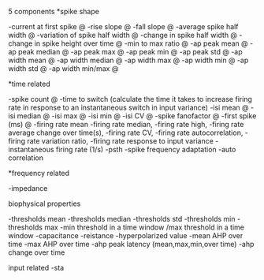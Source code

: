 5 components 
*spike shape 

-current at first spike @
-rise slope @
-fall slope @
-average spike half width @ 
-variation of spike half width @
-change in spike half width @
-change in spike height over time @
-min to max ratio @
-ap peak mean @
-ap peak median @
-ap peak max @
-ap peak min @ 
-ap peak std @ 
-ap width mean @ 
-ap width median @ 
-ap width max @ 
-ap width min @ 
-ap width std @
-ap width min/max @

*time related 

-spike count @
-time to switch (calculate the time it takes to increase firing rate in response to an instantaneous switch in input variance)
-isi mean @
-isi median @ 
-isi max @
-isi min @
-isi CV @
-spike fanofactor @
-first spike (ms) @
-firing rate mean 
-firing rate median, 
-firing rate high, 
-firing rate average change over time(s), 
-firing rate CV, 
-firing rate autocorrelation,
-firing rate variation ratio,
-firing rate response to input variance
-instantaneous firing rate (1/s)
-psth
-spike frequency adaptation 
-auto correlation 

*frequency related 

-impedance 

biophysical properties

-thresholds mean
-thresholds median
-thresholds std
-thresholds min
-thresholds max
-min threshold in a time window /max threshold in a time window 
-capacitance 
-reistance 
-hyperpolarized value 
-mean AHP over time 
-max AHP over time 
-ahp peak latency (mean,max,min,over time) 
-ahp change over time 

input related 
-sta